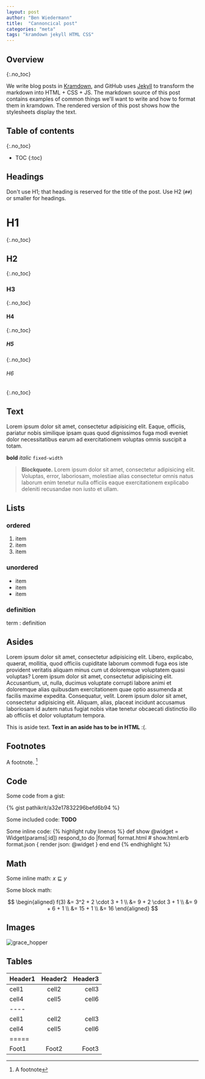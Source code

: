 ```yaml
---
layout: post
author: "Ben Wiedermann"
title:  "Cannoncical post"
categories: "meta"
tags: "kramdown jekyll HTML CSS"
---
```


<!-- Links -->
[Kramdown]: http://kramdown.gettalong.org/quickref.html
[Jekyll]: http://jekyllrb.com/docs/home/

## Overview
{:.no_toc}

We write blog posts in [Kramdown], and GitHub uses [Jekyll] to transform the
markdown into HTML + CSS + JS. 
The markdown source of this post contains examples of common things  we'll want
to write and how to format them in kramdown. The rendered version of this post
shows how the stylesheets display the text.

## Table of contents
{:.no_toc}

* TOC
{:toc}

## Headings
Don't use H1; that heading is reserved for the title of the post. Use H2 (`##`) 
or smaller for headings.

# H1
{:.no_toc}

## H2
{:.no_toc}

### H3
{:.no_toc}

#### H4
{:.no_toc}

##### H5
{:.no_toc}

###### H6
{:.no_toc}

## Text

Lorem ipsum dolor sit amet, consectetur adipisicing elit. Eaque, officiis,
pariatur nobis similique ipsam quas quod dignissimos fuga modi eveniet dolor
necessitatibus earum ad exercitationem voluptas omnis suscipit a totam.

**bold** *italic* `fixed-width` 

> **Blockquote.** Lorem ipsum dolor sit amet, consectetur adipisicing elit.
> Voluptas, error, laboriosam, molestiae alias consectetur omnis natus laborum
> enim tenetur nulla officiis eaque exercitationem explicabo deleniti recusandae
> non iusto et ullam.

## Lists

### ordered

   1. item
   1. item
   1. item

### unordered

   + item
   + item
   + item

### definition

term
: definition

## Asides
Lorem ipsum dolor sit amet, consectetur adipisicing elit. Libero, explicabo, quaerat, mollitia, quod officiis cupiditate laborum commodi fuga eos iste provident veritatis aliquam minus cum ut doloremque voluptatem quasi voluptas?
Lorem ipsum dolor sit amet, consectetur adipisicing elit. Accusantium, ut, nulla, ducimus voluptate corrupti labore animi et doloremque alias quibusdam exercitationem quae optio assumenda at facilis maxime expedita. Consequatur, velit.
Lorem ipsum dolor sit amet, consectetur adipisicing elit. Aliquam, alias, placeat incidunt accusamus laboriosam id autem natus fugiat nobis vitae tenetur obcaecati distinctio illo ab officiis et dolor voluptatum tempora.

<aside>
  This is aside text. <strong>Text in an aside has to be in HTML</strong> :(.
</aside>

## Footnotes
A footnote. [^f1]

[^f1]: A footnote

## Code
Some code from a gist:

{% gist pathikrit/a32e17832296befd6b94 %}

Some included code:
**TODO**

Some inline code:
{% highlight ruby linenos %}
def show
  @widget = Widget(params[:id])
  respond_to do |format|
    format.html # show.html.erb
    format.json { render json: @widget }
  end
end
{% endhighlight %}

## Math
Some inline math: $x \sqsubseteq y$

Some block math:

$$
\begin{aligned}
  f(3) &= 3^2 + 2 \cdot 3 + 1
  \\
  &= 9 + 2 \cdot 3 + 1
  \\
  &= 9 + 6 + 1
  \\
  &= 15 + 1
  \\
  &= 16
\end{aligned}
$$

## Images

![grace_hopper](https://upload.wikimedia.org/wikipedia/commons/3/37/Grace_Hopper_and_UNIVAC.jpg)

## Tables

| Header1 | Header2 | Header3 |
|:--------|:-------:|--------:|
| cell1   | cell2   | cell3   |
| cell4   | cell5   | cell6   |
|----
| cell1   | cell2   | cell3   |
| cell4   | cell5   | cell6   |
|=====
| Foot1   | Foot2   | Foot3
